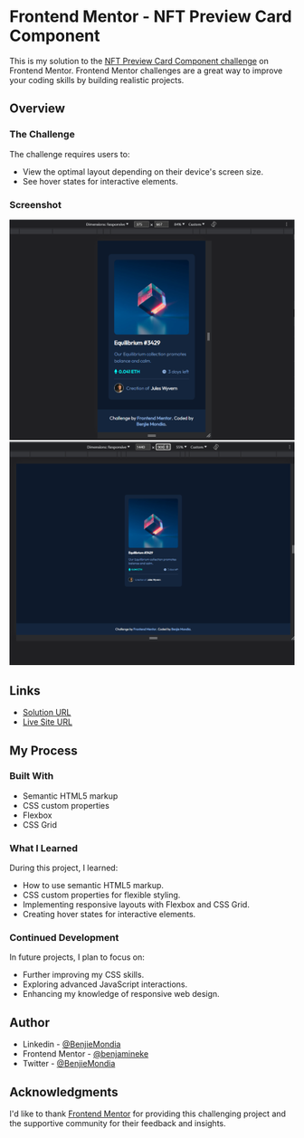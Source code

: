 # Frontend Mentor - NFT Preview Card Component

This is my solution to the [NFT Preview Card Component challenge](https://www.frontendmentor.io/challenges/nft-preview-card-component-SbdUL_w0U) on Frontend Mentor. Frontend Mentor challenges are a great way to improve your coding skills by building realistic projects.

## Overview

### The Challenge

The challenge requires users to:

- View the optimal layout depending on their device's screen size.
- See hover states for interactive elements.

### Screenshot

![Mobile](design/mymobile-design.png)
![Mobile](design/mydesktop-design.png)

## Links

- [Solution URL](https://your-solution-url.com)
- [Live Site URL](https://your-live-site-url.com)

## My Process

### Built With

- Semantic HTML5 markup
- CSS custom properties
- Flexbox
- CSS Grid

### What I Learned

During this project, I learned:

- How to use semantic HTML5 markup.
- CSS custom properties for flexible styling.
- Implementing responsive layouts with Flexbox and CSS Grid.
- Creating hover states for interactive elements.

### Continued Development

In future projects, I plan to focus on:

- Further improving my CSS skills.
- Exploring advanced JavaScript interactions.
- Enhancing my knowledge of responsive web design.

## Author

- Linkedin - [@BenjieMondia](https://www.linkedin.com/in/benjie-mondia-74a24325b/)
- Frontend Mentor - [@benjamineke](https://www.frontendmentor.io/profile/benjamineke)
- Twitter - [@BenjieMondia](https://twitter.com/BenjieMondia)

## Acknowledgments

I'd like to thank [Frontend Mentor](https://www.frontendmentor.io) for providing this challenging project and the supportive community for their feedback and insights.
